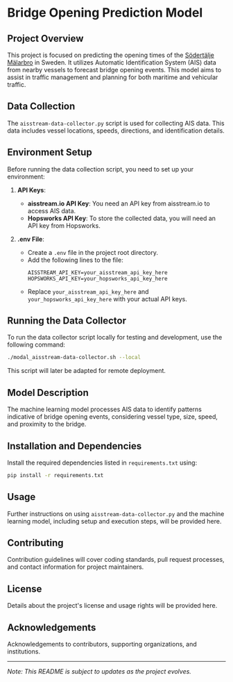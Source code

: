 # Bridge Opening Prediction Model

## Project Overview
This project is focused on predicting the opening times of the 
[Södertälje Mälarbro](https://www.sjofartsverket.se/sv/tjanster/kanaler-slussar-broar/sodertalje---malarbron/) 
in Sweden. It utilizes Automatic Identification System (AIS) data from nearby vessels to forecast bridge opening events. 
This model aims to assist in traffic management and planning for both maritime and vehicular traffic.

## Data Collection
The `aisstream-data-collector.py` script is used for collecting AIS data. This data includes vessel locations, speeds, 
directions, and identification details.

## Environment Setup
Before running the data collection script, you need to set up your environment:

1. **API Keys**: 
   - **aisstream.io API Key**: You need an API key from aisstream.io to access AIS data. 
   - **Hopsworks API Key**: To store the collected data, you will need an API key from Hopsworks.

2. **.env File**: 
   - Create a `.env` file in the project root directory.
   - Add the following lines to the file:
     ```
     AISSTREAM_API_KEY=your_aisstream_api_key_here
     HOPSWORKS_API_KEY=your_hopsworks_api_key_here
     ```
   - Replace `your_aisstream_api_key_here` and `your_hopsworks_api_key_here` with your actual API keys.

## Running the Data Collector
To run the data collector script locally for testing and development, use the following command:

```bash
./modal_aisstream-data-collector.sh --local
```

This script will later be adapted for remote deployment.

## Model Description
The machine learning model processes AIS data to identify patterns indicative of bridge opening events, considering 
vessel type, size, speed, and proximity to the bridge.

## Installation and Dependencies
Install the required dependencies listed in `requirements.txt` using:

```bash
pip install -r requirements.txt
```

## Usage
Further instructions on using `aisstream-data-collector.py` and the machine learning model, including setup and 
execution steps, will be provided here.

## Contributing
Contribution guidelines will cover coding standards, pull request processes, and contact information for 
project maintainers.

## License
Details about the project's license and usage rights will be provided here.

## Acknowledgements
Acknowledgements to contributors, supporting organizations, and institutions.

---

*Note: This README is subject to updates as the project evolves.*

